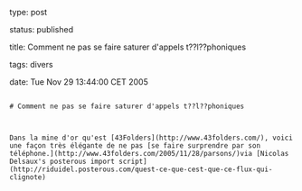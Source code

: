 type: post
status: published
title: Comment ne pas se faire saturer d'appels t??l??phoniques
tags: divers
date: Tue Nov 29 13:44:00 CET 2005
~~~~~~
# Comment ne pas se faire saturer d'appels t??l??phoniques

Dans la mine d'or qu'est [43Folders](http://www.43folders.com/), voici une façon très élégante de ne pas [se faire surprendre par son téléphone.](http://www.43folders.com/2005/11/28/parsons/)via [Nicolas Delsaux's posterous import script](http://riduidel.posterous.com/quest-ce-que-cest-que-ce-flux-qui-clignote)